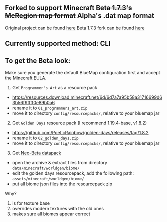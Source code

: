 ## Forked to support Minecraft ~~Beta 1.7.3's McRegion map format~~ Alpha's .dat map format
Original project can be found [here](https://github.com/BlueMap-Minecraft/BlueMap)
Beta 1.7.3 fork can be found [here](https://github.com/Moresteck/BlueMap)

## Currently supported method: CLI

## To get the Beta look:

Make sure you generate the default BlueMap configuration first and accept the Minecraft EULA.

1. Get `Programmer's Art` as a resource pack
- https://resources.download.minecraft.net/6d/6d7a7a95b58a31716699d63b56f9ffff0e89b0a6
- rename it to `01_programmers_art.zip`
- move it to directory `config/resourcepacks/`, relative to your bluemap jar
2. Get `Golden Days` resource pack (I recommend 1.19.4-base, v1.8.2)
- https://github.com/PoeticRainbow/golden-days/releases/tag/1.8.2
- rename it to `02_golden_days.zip`
- move it to directory `config/resourcepacks/`, relative to your bluemap jar
3. Get [Neo-Beta datapack](https://github.com/SkyDeckAGoGo/neo-beta-datapack)
- open the archive & extract files from directory `data/minecraft/worldgen/biome/`
- edit the golden days resourcepack, add the following path: `assets/minecraft/worldgen/biome/`
- put all biome json files into the resourcepack zip

Why?
1. is for texture base
2. overrides modern textures with the old ones
3. makes sure all biomes appear correct
